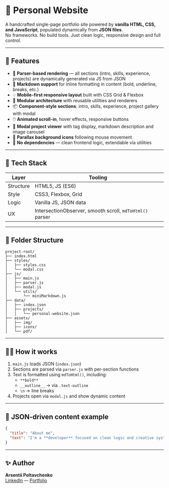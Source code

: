# 🧠 Personal Website

A handcrafted single-page portfolio site powered by **vanilla HTML, CSS, and JavaScript**, populated dynamically from **JSON files**.  
No frameworks. No build tools. Just clean logic, responsive design and full control.

---

## 🚀 Features

- 🔧 **Parser-based rendering** — all sections (intro, skills, experience, projects) are dynamically generated via JS from JSON
- 📄 **Markdown support** for inline formatting in content (bold, underline, breaks, etc.)
- 💡 **Mobile-first responsive layout** built with CSS Grid & Flexbox
- 🎯 **Modular architecture** with reusable utilities and renderers
- 📦 **Component-style sections**: intro, skills, experience, project gallery with modal
- 🖱️ **Animated scroll-in**, hover effects, responsive buttons
- 🧩 **Modal project viewer** with tag display, markdown description and image carousel
- 🌌 **Parallax background icons** following mouse movement
- 🌙 **No dependencies** — clean frontend logic, extendable via utilities

---

## 🧱 Tech Stack

| Layer     | Tooling               |
|-----------|------------------------|
| Structure | HTML5, JS (ES6)        |
| Style     | CSS3, Flexbox, Grid    |
| Logic     | Vanilla JS, JSON data  |
| UX        | IntersectionObserver, smooth scroll, `mdToHtml()` parser

---

## 📁 Folder Structure

```
project-root/
├── index.html
├── styles/
│   ├── styles.css
│   └── modal.css
├── js/
│   ├── main.js
│   ├── parser.js
│   ├── modal.js
│   └── utils/
│       └── miniMarkdown.js
├── data/
│   ├── index.json
│   ├── projects/
│   │   └── personal-website.json
├── assets/
│   ├── img/
│   ├── icons/
│   └── pdf/
```

---

## 👨‍💻 How it works

1. `main.js` loads JSON (`index.json`)
2. Sections are parsed via `parser.js` with per-section functions
3. Text is formatted using `mdToHtml()`, including:
   - `**bold**`
   - `__outline__` → via `.text-outline`
   - `\n` → line breaks
4. Projects open via `modal.js` and show dynamic content

---

## 🧩 JSON-driven content example

```json
{
  "title": "About me",
  "text": "I'm a **developer** focused on clean logic and creative systems.\n__Self-taught__, pragmatic and growing every day."
}
```

---

## ✨ Author

**Arsentii Poltavchenko**  
[LinkedIn](https://linkedin.com/in/arsentii-poltavchenko-794bb1221/) — [Portfolio](https://tbd-link.com)
